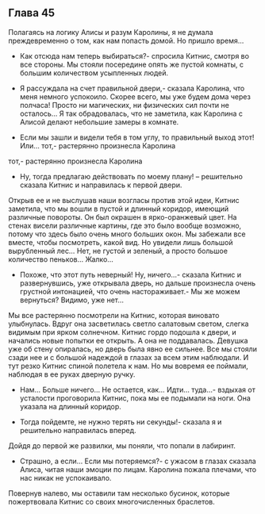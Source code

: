 ## Глава 45

Полагаясь на логику Алисы и разум Каролины, я не думала преждевременно о том, как нам попасть домой. Но пришло время…

- Как отсюда нам теперь выбираться?- спросила Китнис, смотря во все стороны. Мы стояли посередине опять же пустой
  комнаты, с большим количеством усыпленных людей.

- Я рассуждала на счет правильной двери,- сказала Каролина, что меня немного успокоило. Скорее всего, мы уже будем дома
  через полчаса! Просто ни магических, ни физических сил почти не осталось… Я так обрадовалась, что не заметила, как
  Каролина с Алисой делают небольшие замеры в комнате.

- Если мы зашли и видели тебя в том углу, то правильный выход этот! Или… тот,- растерянно произнесла Каролина

тот,- растерянно произнесла Каролина

- Ну, тогда предлагаю действовать по моему плану! – решительно сказала Китнис и направилась к первой двери.

Открыв ее и не выслушав наши возгласы против этой идеи, Китнис заметила, что мы вошли в пустой и длинный коридор,
имеющий различные повороты. Он был окрашен в ярко-оранжевый цвет. На стенах висели различные картины, где это было
вообще возможно, потому что здесь было очень много больших окон. Мы забежали все вместе, чтобы посмотреть, какой вид. Но
увидели лишь большой вырубленный лес… Нет, не густой и зеленый, а просто большое количество пеньков… Жалко…

- Похоже, что этот путь неверный! Ну, ничего…- сказала Китнис и развернувшись, уже открывала дверь, но дальше произнесла
  очень грустной интонацией, что очень настораживает.- Мы же можем вернуться? Видимо, уже нет…

Мы все растерянно посмотрели на Китнис, которая виновато улыбнулась. Вдруг она засветилась светло салатовым светом,
слегка видимым при ярком солнечном. Китнис гордо подошла к двери, и начались новые попытки ее открыть. А она не
поддавалась. Девушка уже об стену опиралась, но дверь была явно ее сильнее. Все мы стояли сзади нее и с большой надеждой
в глазах за всем этим наблюдали. И тут резко Китнис спиной полетела к нам. Но мы вовремя ее поймали, наблюдая в ее руках
дверную ручку.

- Нам… Больше ничего… Не остается, как… Идти… туда…- вздыхая от усталости проговорила Китнис, пока мы ее подымали на
  ноги. Она указала на длинный коридор.

- Тогда пойдемте, не нужно терять ни секунды!- сказала я и решительно направилась вперед.

Дойдя до первой же развилки, мы поняли, что попали в лабиринт.

- Страшно, а если… Если мы потеряемся?- с ужасом в глазах сказала Алиса, читая наши эмоции по лицам. Каролина пожала
  плечами, что нас никак не успокаивало.

Повернув налево, мы оставили там несколько бусинок, которые пожертвовала Китнис со своих многочисленных браслетов.
